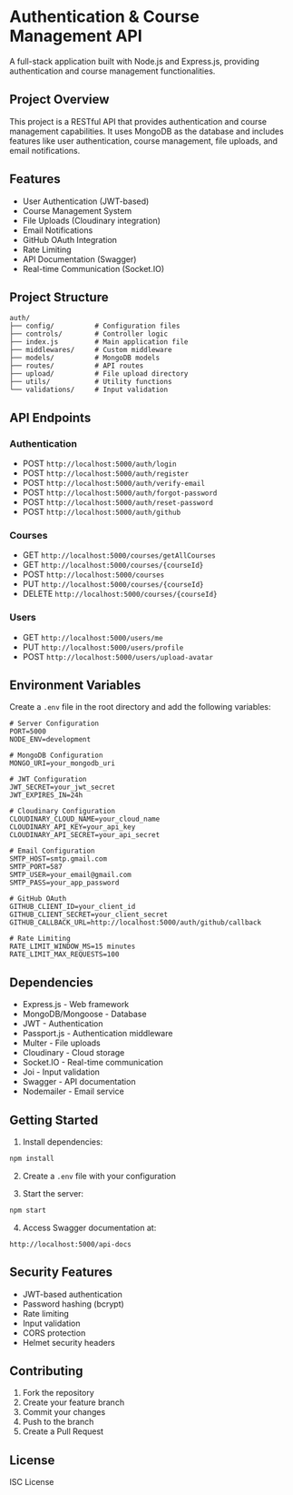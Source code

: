 # Authentication & Course Management API

A full-stack application built with Node.js and Express.js, providing authentication and course management functionalities.

## Project Overview

This project is a RESTful API that provides authentication and course management capabilities. It uses MongoDB as the database and includes features like user authentication, course management, file uploads, and email notifications.

## Features

- User Authentication (JWT-based)
- Course Management System
- File Uploads (Cloudinary integration)
- Email Notifications
- GitHub OAuth Integration
- Rate Limiting
- API Documentation (Swagger)
- Real-time Communication (Socket.IO)

## Project Structure

```
auth/
├── config/          # Configuration files
├── controls/        # Controller logic
├── index.js         # Main application file
├── middlewares/     # Custom middleware
├── models/          # MongoDB models
├── routes/          # API routes
├── upload/          # File upload directory
├── utils/           # Utility functions
└── validations/     # Input validation
```

## API Endpoints

### Authentication

- POST `http://localhost:5000/auth/login`
- POST `http://localhost:5000/auth/register`
- POST `http://localhost:5000/auth/verify-email`
- POST `http://localhost:5000/auth/forgot-password`
- POST `http://localhost:5000/auth/reset-password`
- POST `http://localhost:5000/auth/github`

### Courses

- GET `http://localhost:5000/courses/getAllCourses`
- GET `http://localhost:5000/courses/{courseId}`
- POST `http://localhost:5000/courses`
- PUT `http://localhost:5000/courses/{courseId}`
- DELETE `http://localhost:5000/courses/{courseId}`

### Users

- GET `http://localhost:5000/users/me`
- PUT `http://localhost:5000/users/profile`
- POST `http://localhost:5000/users/upload-avatar`

## Environment Variables

Create a `.env` file in the root directory and add the following variables:

```
# Server Configuration
PORT=5000
NODE_ENV=development

# MongoDB Configuration
MONGO_URI=your_mongodb_uri

# JWT Configuration
JWT_SECRET=your_jwt_secret
JWT_EXPIRES_IN=24h

# Cloudinary Configuration
CLOUDINARY_CLOUD_NAME=your_cloud_name
CLOUDINARY_API_KEY=your_api_key
CLOUDINARY_API_SECRET=your_api_secret

# Email Configuration
SMTP_HOST=smtp.gmail.com
SMTP_PORT=587
SMTP_USER=your_email@gmail.com
SMTP_PASS=your_app_password

# GitHub OAuth
GITHUB_CLIENT_ID=your_client_id
GITHUB_CLIENT_SECRET=your_client_secret
GITHUB_CALLBACK_URL=http://localhost:5000/auth/github/callback

# Rate Limiting
RATE_LIMIT_WINDOW_MS=15 minutes
RATE_LIMIT_MAX_REQUESTS=100
```

## Dependencies

- Express.js - Web framework
- MongoDB/Mongoose - Database
- JWT - Authentication
- Passport.js - Authentication middleware
- Multer - File uploads
- Cloudinary - Cloud storage
- Socket.IO - Real-time communication
- Joi - Input validation
- Swagger - API documentation
- Nodemailer - Email service

## Getting Started

1. Install dependencies:

```bash
npm install
```

2. Create a `.env` file with your configuration

3. Start the server:

```bash
npm start
```

4. Access Swagger documentation at:

```
http://localhost:5000/api-docs
```

## Security Features

- JWT-based authentication
- Password hashing (bcrypt)
- Rate limiting
- Input validation
- CORS protection
- Helmet security headers

## Contributing

1. Fork the repository
2. Create your feature branch
3. Commit your changes
4. Push to the branch
5. Create a Pull Request

## License

ISC License
